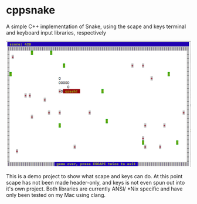 # cppsnake
A simple C++ implementation of Snake, using the scape and keys terminal and keyboard input libraries, respectively

![screenshot](screenshot.png)

This is a demo project to show what scape and keys can do.
At this point scape has not been made header-only, and keys is not even spun out into it's own project.
Both libraries are currently ANSI/ *Nix specific and have only been tested on my Mac using clang.
